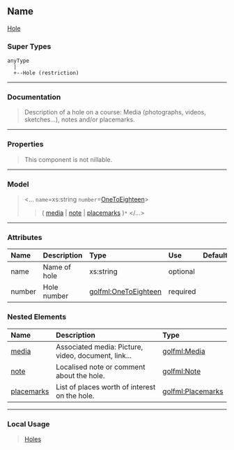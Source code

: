 ## Name ##

[Hole](CHole.md)
### Super Types ###
```
anyType
  |
  +--Hole (restriction)
```


---


### Documentation ###


> Description of a hole on a course: Media (photographs, videos, sketches...), notes and/or placemarks.


---



### Properties ###

> This component is not nillable.

---


### Model ###

> <...  `name`=xs:string  `number`=[OneToEighteen](SOneToEighteen.md)>
> > ( [media](CMedia.md) | [note](CNote.md) | [placemarks](CPlacemarks.md) )`*`
> > </...>

---


### Attributes ###

| **Name** | **Description** | **Type** | **Use** | **Default** | **Fixed** | **Form** |
|:---------|:----------------|:---------|:--------|:------------|:----------|:---------|
| name |  Name of hole | xs:string | optional |  |  | unqualified |
| number |  Hole number | [golfml:OneToEighteen](SOneToEighteen.md) | required |  |  | unqualified |

### Nested Elements ###

| **Name** | **Description** | **Type** |
|:---------|:----------------|:---------|
| [media](CMedia.md) |  					Associated media: Picture, video, document, link...				 | [golfml:Media](CMedia.md) |
| [note](CNote.md) |  					Localised note or comment about the hole.				 | [golfml:Note](CNote.md) |
| [placemarks](CPlacemarks.md) |  					List of places worth of interest on the hole.				 | [golfml:Placemarks](CPlacemarks.md) |


---


### Local Usage ###

> [Holes](CHoles.md)